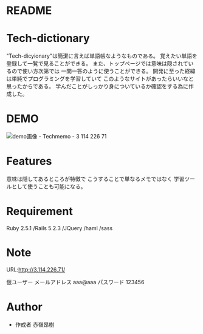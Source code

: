 # README

# Tech-dictionary

"Tech-dicyionary"は簡潔に言えば単語帳なようなものである。
覚えたい単語を登録して一覧で見ることができる。
また、トップページでは意味は隠されているので使い方次第では
一問一答のように使うことができる。
開発に至った経緯は単純でプログラミングを学習していて
このようなサイトがあったらいいなと思ったからである。
学んだことがしっかり身についているか確認をする為に作成した。

# DEMO
 ![demo画像 - Techmemo - 3 114 226 71](https://user-images.githubusercontent.com/52565469/64221827-1c6be880-cf09-11e9-89ee-eeed8097d19e.png)


# Features

意味は隠してあるところが特徴で
こうすることで単なるメモではなく
学習ツールとして使うことも可能になる。

# Requirement
Ruby 2.5.1 /Rails 5.2.3 /JQuery /haml /sass

# Note
URL:http://3.114.226.71/

仮ユーザー
メールアドレス aaa@aaa
パスワード 123456

# Author
* 作成者 赤嶺昂樹
